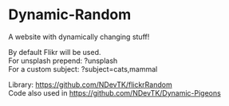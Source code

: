 # Dynamic-Random
A website with dynamically changing stuff!   

By default Flikr will be used.  
For unsplash prepend: ?unsplash  
For a custom subject: ?subject=cats,mammal  

Library: https://github.com/NDevTK/flickrRandom  
Code also used in https://github.com/NDevTK/Dynamic-Pigeons
